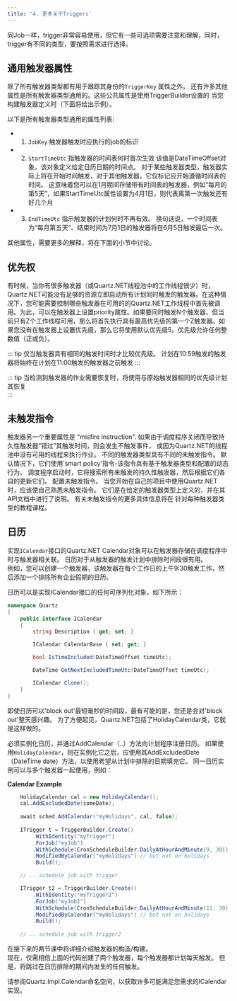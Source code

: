 ```yaml
---
title: '4. 更多关于Triggers'
---
```


同Job一样，trigger非常容易使用，但它有一些可选项需要注意和理解，同时，trigger有不同的类型，要按照需求进行选择。

## 通用触发器属性

除了所有触发器类型都有用于跟踪其身份的`TriggerKey` 属性之外，
还有许多其他属性是所有触发器类型通用的。这些公共属性是使用TriggerBuilder设置的
当您构建触发器定义时（下面将给出示例）。

以下是所有触发器类型通用的属性列表:

* 1. `JobKey`  触发器触发时应执行的job的标识
* 2. `StartTimeUtc` 指触发器的时间表何时首次生效
该值是DateTimeOffset对象，该对象定义给定日历日期的时间点。
对于某些触发器类型，触发器实际上将在开始时间触发，对于其他触发器，它仅标记应开始遵循时间表的时间。
这意味着您可以在1月期间存储带有时间表的触发器，例如“每月的第5天”，如果StartTimeUtc属性设置为4月1日，则代表离第一次触发还有好几个月  

* 3. `EndTimeUtc` 指示触发器的计划何时不再有效。
换句话说，一个时间表为“每月第五天”、结束时间为7月1日的触发器将在6月5日触发最后一次。  

其他属性，需要更多的解释，将在下面的小节中讨论。

## 优先权

有时候，当你有很多触发器（或Quartz.NET线程池中的工作线程很少）时，Quartz.NET可能没有足够的资源立即启动所有计划同时触发的触发器。在这种情况下，您可能需要控制哪些触发器在可用的的Quartz.NET工作线程中首先被调用。为此，可以在触发器上设置priority属性。如果要同时触发N个触发器，但当前只有Z个工作线程可用，那么将首先执行具有最高优先级的第一个Z触发器。如果您没有在触发器上设置优先级，那么它将使用默认优先级5。优先级允许任何整数值（正或负）。

::: tip
仅当触发器具有相同的触发时间时才比较优先级。 计划在10:59触发的触发器将始终在计划在11:00触发的触发器之前触发
:::

::: tip
当检测到触发器的作业需要恢复时，将使用与原始触发器相同的优先级计划其恢复  
:::

## 未触发指令

触发器另一个重要属性是 "misfire instruction". 如果由于调度程序关闭而导致持久性触发器“错过”其触发时间，则会发生不触发事件，
或因为Quartz.NET的线程池中没有可用的线程来执行作业。 
不同的触发器类型具有不同的未触发指令。
默认情况下，它们使用'smart policy'指令-该指令具有基于触发器类型和配置的动态行为。
调度程序启动时，它将搜索所有未触发的持久性触发器，然后根据它们各自的更新它们。
配置未触发指令。 当您开始在自己的项目中使用Quartz.NET时，应该使自己熟悉未触发指令。
它们是在给定的触发器类型上定义的，并在其API文档中进行了说明。 有关未触发指令的更多具体信息将在
针对每种触发器类型的教程课程。


## 日历

实现`ICalendar`接口的Quartz.NET Calendar对象可以在触发器存储在调度程序中时与触发器相关联。
日历对于从触发器的触发计划中排除时间段很有用。  
例如，您可以创建一个触发器，该触发器在每个工作日的上午9:30触发工作，然后添加一个排除所有企业假期的日历。  


日历可以是实现ICalendar接口的任何可序列化对象，如下所示：

```csharp
namespace Quartz
{
	public interface ICalendar
	{
		string Description { get; set; }

		ICalendar CalendarBase { set; get; }

		bool IsTimeIncluded(DateTimeOffset timeUtc);

		DateTime GetNextIncludedTimeUtc(DateTimeOffset timeUtc);

		ICalendar Clone();
	}
} 
```
即使日历可以'block out'最短毫秒的时间段，最有可能的是，您还是会对'block out'整天感兴趣。 为了方便起见，Quartz.NET包括了HolidayCalendar类，它就是这样做的。

必须实例化日历，并通过AddCalendar（..）方法向计划程序注册日历。 如果使用`HolidayCalendar`，则在实例化它之后，应使用其AddExcludedDate（DateTime date）方法，以使用希望从计划中排除的日期填充它。
同一日历实例可以与多个触发器一起使用，例如：  

__Calendar Example__

```csharp
    HolidayCalendar cal = new HolidayCalendar();
    cal.AddExcludedDate(someDate);
    
    await sched.AddCalendar("myHolidays", cal, false);
    
	ITrigger t = TriggerBuilder.Create()
		.WithIdentity("myTrigger")
		.ForJob("myJob")
		.WithSchedule(CronScheduleBuilder.DailyAtHourAndMinute(9, 30)) // execute job daily at 9:30
		.ModifiedByCalendar("myHolidays") // but not on holidays
		.Build();

	// .. schedule job with trigger

	ITrigger t2 = TriggerBuilder.Create()
		.WithIdentity("myTrigger2")
		.ForJob("myJob2")
		.WithSchedule(CronScheduleBuilder.DailyAtHourAndMinute(11, 30)) // execute job daily at 11:30
		.ModifiedByCalendar("myHolidays") // but not on holidays
		.Build();
    
    // .. schedule job with trigger2 
```

在接下来的两节课中将详细介绍触发器的构造/构建。   
现在，仅需相信上面的代码创建了两个触发器，每个触发器都计划每天触发。 但是，将跳过在日历排除的期间内发生的任何触发。

请参阅Quartz.Impl.Calendar命名空间，以获取许多可能满足您需求的ICalendar实现。
